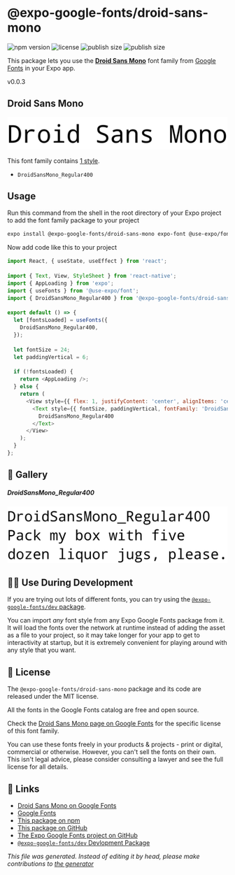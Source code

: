 # @expo-google-fonts/droid-sans-mono

![npm version](https://flat.badgen.net/npm/v/@expo-google-fonts/droid-sans-mono)
![license](https://flat.badgen.net/github/license/expo/google-fonts)
![publish size](https://flat.badgen.net/packagephobia/install/@expo-google-fonts/droid-sans-mono)
![publish size](https://flat.badgen.net/packagephobia/publish/@expo-google-fonts/droid-sans-mono)

This package lets you use the [**Droid Sans Mono**](https://fonts.google.com/specimen/Droid+Sans+Mono) font family from [Google Fonts](https://fonts.google.com/) in your Expo app.

v0.0.3

## Droid Sans Mono

![Droid Sans Mono](./font-family.png)

This font family contains [1 style](#gallery).

- `DroidSansMono_Regular400`

## Usage

Run this command from the shell in the root directory of your Expo project to add the font family package to your project
```sh
expo install @expo-google-fonts/droid-sans-mono expo-font @use-expo/font
```

Now add code like this to your project
```js
import React, { useState, useEffect } from 'react';

import { Text, View, StyleSheet } from 'react-native';
import { AppLoading } from 'expo';
import { useFonts } from '@use-expo/font';
import { DroidSansMono_Regular400 } from '@expo-google-fonts/droid-sans-mono';

export default () => {
  let [fontsLoaded] = useFonts({
    DroidSansMono_Regular400,
  });

  let fontSize = 24;
  let paddingVertical = 6;

  if (!fontsLoaded) {
    return <AppLoading />;
  } else {
    return (
      <View style={{ flex: 1, justifyContent: 'center', alignItems: 'center' }}>
        <Text style={{ fontSize, paddingVertical, fontFamily: 'DroidSansMono_Regular400' }}>
          DroidSansMono_Regular400
        </Text>
      </View>
    );
  }
};

```

## 🔡 Gallery

##### DroidSansMono_Regular400
![DroidSansMono_Regular400](./9dedfe943434b0c1c69af3c64930ea43797584f7c25bfe1bafe167c5b9ed0909.ttf.png)


## 👩‍💻 Use During Development

If you are trying out lots of different fonts, you can try using the [`@expo-google-fonts/dev` package](https://github.com/expo/google-fonts/tree/master/font-packages/dev#readme).

You can import *any* font style from any Expo Google Fonts package from it. It will load the fonts
over the network at runtime instead of adding the asset as a file to your project, so it may take longer
for your app to get to interactivity at startup, but it is extremely convenient
for playing around with any style that you want.

## 📖 License

The `@expo-google-fonts/droid-sans-mono` package and its code are released under the MIT license.

All the fonts in the Google Fonts catalog are free and open source.

Check the [Droid Sans Mono page on Google Fonts](https://fonts.google.com/specimen/Droid+Sans+Mono) for the specific license of this font family.

You can use these fonts freely in your products & projects - print or digital, commercial or otherwise. However, you can't sell the fonts on their own. This isn't legal advice, please consider consulting a lawyer and see the full license for all details.

## 🔗 Links

- [Droid Sans Mono on Google Fonts](https://fonts.google.com/specimen/Droid+Sans+Mono)
- [Google Fonts](https://fonts.google.com/)
- [This package on npm](https://www.npmjs.com/package/@expo-google-fonts/droid-sans-mono)
- [This package on GitHub](https://github.com/expo/google-fonts/tree/master/font-packages/droid-sans-mono)
- [The Expo Google Fonts project on GitHub](https://github.com/expo/google-fonts)
- [`@expo-google-fonts/dev` Devlopment Package](https://github.com/expo/google-fonts/tree/master/font-packages/dev)


*This file was generated. Instead of editing it by head, please make contributions to [the generator](https://github.com/expo/google-fonts/tree/master/packages/generator)*
